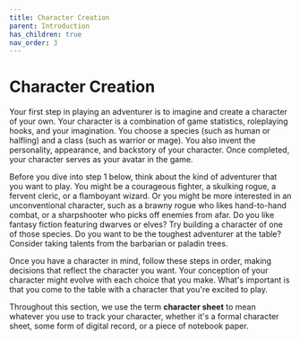 ```yaml
---
title: Character Creation
parent: Introduction
has_children: true
nav_order: 3
---
```


# Character Creation
Your first step in playing an adventurer is to imagine and create a character of your own. Your character is a combination of game statistics, roleplaying hooks, and your imagination. You choose a species (such as human or halfling) and a class (such as warrior or mage). You also invent the personality, appearance, and backstory of your character. Once completed, your character serves as your avatar in the game.

Before you dive into step 1 below, think about the kind of adventurer that you want to play. You might be a courageous fighter, a skulking rogue, a fervent cleric, or
a flamboyant wizard. Or you might be more interested in an unconventional character, such as a brawny rogue who likes hand-to-hand combat, or a sharpshooter who picks off enemies from afar. Do you like fantasy fiction featuring dwarves or elves? Try building a character of one of those species. Do you want to be the toughest adventurer at the table? Consider taking talents from the barbarian or paladin trees.

Once you have a character in mind, follow these steps in order, making decisions that reflect the character you want. Your conception of your character might evolve with each choice that you make. What's important is that you come to the table with a character that you're excited to play.

Throughout this section, we use the term **character sheet** to mean whatever you use to track your character, whether it's a formal character sheet, some form of digital record, or a piece of notebook paper.
